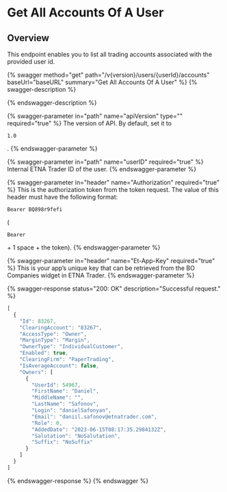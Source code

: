 # Get All Accounts Of A User

## Overview

This endpoint enables you to list all trading accounts associated with the provided user id.

{% swagger method="get" path="/v{version}/users/{userId}/accounts" baseUrl="baseURL" summary="Get All Accounts Of A User" %}
{% swagger-description %}

{% endswagger-description %}

{% swagger-parameter in="path" name="apiVersion" type="" required="true" %}
The version of API. By default, set it to 

`1.0`

.
{% endswagger-parameter %}

{% swagger-parameter in="path" name="userID" required="true" %}
Internal ETNA Trader ID of the user.
{% endswagger-parameter %}

{% swagger-parameter in="header" name="Authorization" required="true" %}
This is the authorization token from the token request. The value of this header must have the following format: 

`Bearer BQ898r9fefi`

 (

`Bearer`

 \+ 1 space + the token).
{% endswagger-parameter %}

{% swagger-parameter in="header" name="Et-App-Key" required="true" %}
This is your app’s unique key that can be retrieved from the BO Companies widget in ETNA Trader.
{% endswagger-parameter %}

{% swagger-response status="200: OK" description="Successful request." %}
```javascript
[
  {
    "Id": 83267,
    "ClearingAccount": "83267",
    "AccessType": "Owner",
    "MarginType": "Margin",
    "OwnerType": "IndividualCustomer",
    "Enabled": true,
    "ClearingFirm": "PaperTrading",
    "IsAverageAccount": false,
    "Owners": [
      {
        "UserId": 54967,
        "FirstName": "Daniel",
        "MiddleName": "",
        "LastName": "Safonov",
        "Login": "danielSafonyan",
        "Email": "daniil.safonov@etnatrader.com",
        "Role": 0,
        "AddedDate": "2023-06-15T08:17:35.2984132Z",
        "Salutation": "NoSalutation",
        "Suffix": "NoSuffix"
      }
    ]
  }
]
```
{% endswagger-response %}
{% endswagger %}
